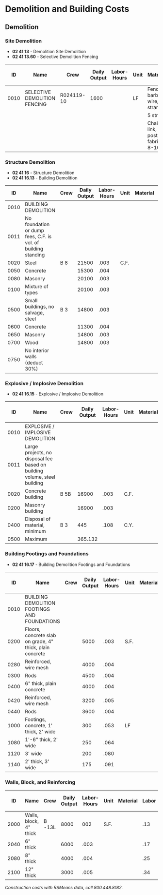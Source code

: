 # Demolition and Building Costs

## Demolition

### Site Demolition
- **02 41 13** - Demolition Site Demolition
- **02 41 13.60** - Selective Demolition Fencing

| ID    | Name                         | Crew        | Daily Output | Labor-Hours | Unit | Material                         | Labor | Equipment | Total | Total Incl O&P |
|-------|------------------------------|-------------|--------------|-------------|-------|----------------------------------|--------|-----------|--------|----------------|
| 0010  | SELECTIVE DEMOLITION FENCING | R024119-10  | 1600         |             | LF    | Fencing, barbed wire, 3 strand  | 2 Clab | 430       | .037   | 1.70           |
|       |                              |             |              |             |       | 5 strand                        |        | 280       | .057   | 2.61           |
|       |                              |             |              |             |       | Chain link, posts & fabric, 8-10' |        | 445       | .054   | 2.66           |

### Structure Demolition
- **02 41 16** - Structure Demolition
- **02 41 16.13** - Building Demolition

| ID    | Name                                              | Crew | Daily Output | Labor-Hours | Unit | Material | Labor | Equipment | Total | Total Incl O&P |
|-------|---------------------------------------------------|-------|--------------|-------------|-------|----------|--------|-----------|--------|----------------|
| 0010  | BUILDING DEMOLITION                               |       |              |             |       |          |        |           |        |                |
| 0011  | No foundation or dump fees, C.F. is vol. of building standing |       |              |             |       |          |        |           |        |                |
| 0020  | Steel                                             | B 8   | 21500        | .003        | C.F.  |          | .16    | .22       | .38   | 28554844       |
| 0050  | Concrete                                          |       | 15300        | .004        |       |          | .22    | .31       | .53   |                |
| 0080  | Masonry                                           |       | 20100        | .003        |       |          | .17    | .24       | .41   |                |
| 0100  | Mixture of types                                  |       | 20100        | .003        |       |          | .17    | .24       | .41   |                |
| 0500  | Small buildings, no salvage, steel                | B 3   | 14800        | .003        |       |          | .17    | .18       | .35   |                |
| 0600  | Concrete                                          |       | 11300        | .004        |       |          | .22    | .24       | .46   |                |
| 0650  | Masonry                                           |       | 14800        | .003        |       |          | .17    | .18       | .35   |                |
| 0700  | Wood                                              |       | 14800        | .003        |       |          | .17    | .18       | .35   |                |
| 0750  | No interior walls (deduct 30%)                    |       |              |             |       |          |        |           |        |                |

### Explosive / Implosive Demolition
- **02 41 16.15** - Explosive / Implosive Demolition

| ID    | Name                                              | Crew | Daily Output | Labor-Hours | Unit | Material | Labor | Equipment | Total | Total Incl O&P |
|-------|---------------------------------------------------|-------|--------------|-------------|-------|----------|--------|-----------|--------|----------------|
| 0010  | EXPLOSIVE / IMPLOSIVE DEMOLITION                  |       |              |             |       |          |        |           |        |                |
| 0011  | Large projects, no disposal fee based on building volume, steel building |       |              |             |       |          |        |           |        |                |
| 0020  | Concrete building                                 | B 5B  | 16900        | .003        | C.F.  |          | .16    | .20       | .36   | .45            |
| 0200  | Masonry building                                  |       | 16900        | .003        |       |          | .16    | .20       | .36   | .45            |
| 0400  | Disposal of material, minimum                     | B 3   | 445          | .108        | C.Y.  |          | 5.50   | 6.10      | 11.60 | 14.90          |
| 0500  | Maximum                                           |       | 365.132      |             |       |          | 6.70   | 7.45      | 14.15 | 18.15          |

### Building Footings and Foundations
- **02 41 16.17** - Building Demolition Footings and Foundations

| ID    | Name                                              | Crew | Daily Output | Labor-Hours | Unit | Material | Labor | Equipment | Total | Total Incl O&P |
|-------|---------------------------------------------------|-------|--------------|-------------|-------|----------|--------|-----------|--------|----------------|
| 0010  | BUILDING DEMOLITION FOOTINGS AND FOUNDATIONS    |       |              |             |       |          |        |           |        |                |
| 0200  | Floors, concrete slab on grade, 4" thick, plain concrete |       | 5000         | .003        | S.F.  |          | .20    | .52       | .72   | .87            |
| 0280  | Reinforced, wire mesh                              |       | 4000         | .004        |       |          | .25    | .65       | .90   | 1.09           |
| 0300  | Rods                                              |       | 4500         | .004        |       |          | .23    | .58       | .81   | .97            |
| 0400  | 6" thick, plain concrete                          |       | 4000         | .004        |       |          | .25    | .65       | .90   | 1.09           |
| 0420  | Reinforced, wire mesh                              |       | 3200         | .005        |       |          | .32    | .81       | 1.13  | 1.36           |
| 0440  | Rods                                              |       | 3600         | .004        |       |          | .28    | .72       | 1     | 1.21           |
| 1000  | Footings, concrete, 1' thick, 2' wide             |       | 300          | .053        | LF    |          | 3.38   | 8.65      | 12.03 | 14.55          |
| 1080  | 1'-6" thick, 2' wide                              |       | 250          | .064        |       |          | 4.06   | 10.35     | 14.41 | 17.45          |
| 1120  | 3' wide                                           |       | 200          | .080        |       |          | 5.05   | 12.95     | 18    | 22             |
| 1140  | 2' thick, 3' wide                                 |       | 175          | .091        |       |          | 5.80   | 14.80     | 20.60 | 25             |

### Walls, Block, and Reinforcing
| ID    | Name                                              | Crew | Daily Output | Labor-Hours | Unit | Material | Labor | Equipment | Total | Total Incl O&P |
|-------|---------------------------------------------------|-------|--------------|-------------|-------|----------|--------|-----------|--------|----------------|
| 2000  | Walls, block, 4" thick                           | B -13L | 8000        | 002         | S.F.  |          | .13    | .32       | .45   | .55            |
| 2040  | 6" thick                                         |       | 6000        | .003        |       |          | .17    | .43       | .60   | .73            |
| 2080  | 8" thick                                         |       | 4000        | .004        |       |          | .25    | .65       | .90   | 1.09           |
| 2100  | 12" thick                                        |       | 3000        | .005        |       |          | .34    | .86       | 1.20  | 1.45           |

*Construction costs with RSMeans data, call 800.448.8182.*
